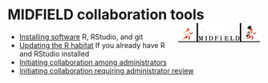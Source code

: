 
# MIDFIELD collaboration tools <span class="border-wrap"><img src="resources/midfieldcut.png" align="right" height="40" width="165" alt="logo.png"></span>

-   [Installing software](pages/p001-install-software.md) R, RStudio,
    and git
-   [Updating the R habitat](pages/p003-updating-R-habitat.md) If you
    already have R and RStudio installed
-   [Initiating collaboration among
    administrators](pages/p002-initiate-collaboration.md)
-   [Initiating collaboration requiring administrator
    review](pages/p002-initiate-collaboration.md)
